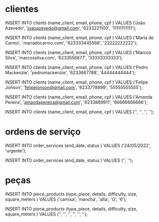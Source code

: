 # clientes 

INSERT INTO clients (name_client, email, phone, cpf ) VALUES ('João Azevedo', 'joaoazevedo@gmail.com', '6233221100', '11111111111');

INSERT INTO clients (name_client, email, phone, cpf ) VALUES ('Maria do Carmo', 'mariadocarmo.com', '623333445566', '22222222222');

INSERT INTO clients (name_client, email, phone, cpf ) VALUES ('Marcos Silva', 'marcossilva.com', '6233556677', '33333333333');

INSERT INTO clients (name_client, email, phone, cpf ) VALUES ('Pedro Mackenzie', 'pedromackenzie', '6233667788', '44444444444');

INSERT INTO clients (name_client, email, phone, cpf ) VALUES ('Felipe Jonson', 'felipejonson@gmail.com', '6233778899', '55555555555');

INSERT INTO clients (name_client, email, phone, cpf ) VALUES ('Amanda Pereira', 'amandapereira@gmail.com', '6233889911', '66666666666');


INSERT INTO clients (name_client, email, phone, cpf ) VALUES ('', '', '', '');

# ordens de serviço 

INSERT INTO order_services (end_date, status ) VALUES ('24/05/2022', 'urgente');

INSERT INTO order_services (end_date, status ) VALUES ('', '');

# peças 

INSERT INTO piece_products (type_piece, details, difficulty, size, square_meters ) VALUES ('camisa', 'mancha', 'alta', 'G', '6');

INSERT INTO piece_products (type_piece, details, difficulty, size, square_meters ) VALUES ('', '', '', '', '', '');
